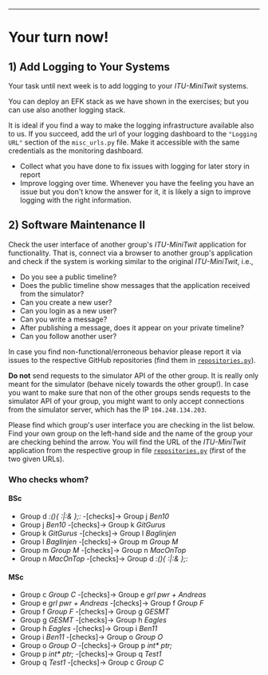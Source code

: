 -----------


# Your turn now!



## 1) Add Logging to Your Systems

Your task until next week is to add logging to your _ITU-MiniTwit_ systems.

You can deploy an EFK stack as we have shown in the exercises; but you can use also another logging stack.

It is ideal if you find a way to make the logging infrastructure available also to us. If you succeed, add the url of your logging dashboard to the `"Logging URL"` section of the `misc_urls.py` file. Make it accessible with the same credentials as the monitoring dashboard.


- Collect what you have done to fix issues with logging for later story in report
- Improve logging over time. Whenever you have the feeling you have an issue but you don't know the answer for it, it is likely a sign to improve logging with the right information.





## 2) Software Maintenance II

Check the user interface of another group's _ITU-MiniTwit_ application for functionality. That is, connect via a browser to another group's application and check if the system is working similar to the original _ITU-MiniTwit_, i.e.,

  * Do you see a public timeline?
  * Does the public timeline show messages that the application received from the simulator?
  * Can you create a new user?
  * Can you login as a new user?
  * Can you write a message?
  * After publishing a message, does it appear on your private timeline?
  * Can you follow another user?

In case you find non-functional/erroneous behavior please report it via issues to the respective GitHub repositories (find them in [`repositories.py`](https://github.com/itu-devops/lecture_notes/blob/master/repositories.py)).

**Do not** send requests to the simulator API of the other group. It is really only meant for the simulator (behave nicely towards the other group!). In case you want to make sure that non of the other groups sends requests to the simulator API of your group, you might want to only accept connections from the simulator server, which has the IP `104.248.134.203`.

Please find which group's user interface you are checking in the list below. Find your own group on the left-hand side and the name of the group your are checking behind the arrow. You will find the URL of the _ITU-MiniTwit_ application from the respective group in file [`repositories.py`](https://github.com/itu-devops/lecture_notes/blob/master/repositories.py) (first of the two given URLs).


### Who checks whom?

#### BSc

  * Group d _:(){ :|:& };:_     -[checks]->  Group j _Ben10_
  * Group j _Ben10_             -[checks]->  Group k _GitGurus_
  * Group k _GitGurus_          -[checks]->  Group l _Baglinjen_
  * Group l _Baglinjen_         -[checks]->  Group m _Group M_
  * Group m _Group M_           -[checks]->  Group n _MacOnTop_
  * Group n _MacOnTop_          -[checks]->  Group d _:(){ :|:& };:_

#### MSc

  * Group c _Group C_           -[checks]->  Group e _grl pwr + Andreas_
  * Group e _grl pwr + Andreas_ -[checks]->  Group f _Group F_
  * Group f _Group F_           -[checks]->  Group g _GESMT_
  * Group g _GESMT_             -[checks]->  Group h _Eagles_
  * Group h _Eagles_            -[checks]->  Group i _Ben11_
  * Group i _Ben11_             -[checks]->  Group o _Group O_
  * Group o _Group O_           -[checks]->  Group p _int* ptr;_
  * Group p _int* ptr;_         -[checks]->  Group q _Test1_
  * Group q _Test1_             -[checks]->  Group c _Group C_